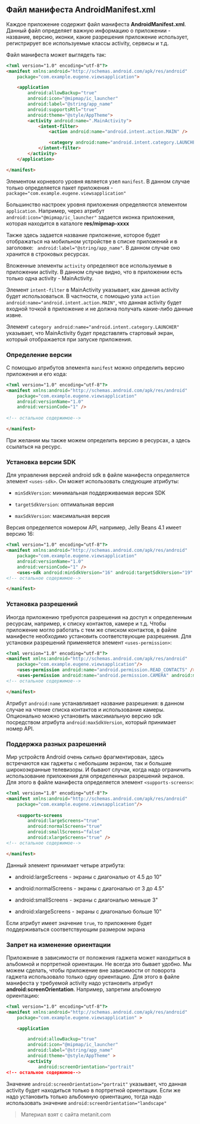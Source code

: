 ## Файл манифеста AndroidManifest.xml

Каждое приложение содержит файл манифеста **AndroidManifest.xml**. Данный файл определяет важную информацию о приложении - название, версию, иконки, какие разрешения приложение использует, регистрирует все используемые классы activity, сервисы и т.д.

Файл манифеста может выглядеть так:

```html
<?xml version="1.0" encoding="utf-8"?>
<manifest xmlns:android="http://schemas.android.com/apk/res/android"
    package="com.example.eugene.viewsapplication">

    <application
        android:allowBackup="true"
        android:icon="@mipmap/ic_launcher"
        android:label="@string/app_name"
        android:supportsRtl="true"
        android:theme="@style/AppTheme">
        <activity android:name=".MainActivity">
            <intent-filter>
                <action android:name="android.intent.action.MAIN" />

                <category android:name="android.intent.category.LAUNCHER" />
            </intent-filter>
        </activity>
    </application>

</manifest>
```

Элементом корневого уровня является узел `manifest`. В данном случае только определяется пакет приложения - `package="com.example.eugene.viewsapplication"`

Большинство настроек уровня приложения определяются элементом `application`. Например, через атрибут `android:icon="@mipmap/ic_launcher"` задается иконка приложения, которая находится в каталоге **res/mipmap-xxxx**

Также здесь задается название приложение, которое будет отображаться на мобильном устройстве в списке приложений и в заголовке: ` android:label="@string/app_name"`. В данном случае оно хранится в строковых ресурсах.

Вложенные элементы `activity` определяют все используемые в приложении activity. В данном случае видно, что в приложении есть только одна activity - MainActivity.

Элемент `intent-filter` в MainActivity указывает, как данная activity будет использоваться. В частности, с помощью узла `action android:name="android.intent.action.MAIN"`, что данная activity будет входной точкой в приложение и не должна получать какие-либо данные извне.

Элемент `category android:name="android.intent.category.LAUNCHER"` указывает, что MainActivity будет представлять стартовый экран, который отображается при запуске приложения.

### Определение версии

С помощью атрибутов элемента `manifest` можно определить версию приложения и его кода:

```html
<?xml version="1.0" encoding="utf-8"?>
<manifest xmlns:android="http://schemas.android.com/apk/res/android"
    package="com.example.eugene.viewsapplication"
    android:versionName="1.0"
    android:versionCode="1" />
    
<!-- остальное содержимое-->

</manifest>
```

При желании мы также можем определить версию в ресурсах, а здесь ссылаться на ресурс.

### Установка версии SDK

Для управления версией android sdk в файле манифеста определяется элемент `<uses-sdk>`. Он может использовать следующие атрибуты:

- `minSdkVersion`: минимальная поддерживаемая версия SDK

- `targetSdkVersion`: оптимальная версия

- `maxSdkVersion`: максимальная версия

Версия определяется номером API, например, Jelly Beans 4.1 имеет версию 16:

```html
<?xml version="1.0" encoding="utf-8"?>
<manifest xmlns:android="http://schemas.android.com/apk/res/android"
    package="com.example.eugene.viewsapplication"
    android:versionName="1.0"
    android:versionCode="1" />
    <uses-sdk android:minSdkVersion="16" android:targetSdkVersion="19" />
<!-- остальное содержимое-->

</manifest>
```

### Установка разрешений

Иногда приложению требуются разрешения на доступ к определенным ресурсам, например, к списку контактов, камере и т.д. Чтобы приложение могло работать с тем же списком контактов, в файле манифесте необходимо установить соответствующие разрешения. Для установки разрешений применяется элемент `<uses-permission>`:

```html
<?xml version="1.0" encoding="utf-8"?>
<manifest xmlns:android="http://schemas.android.com/apk/res/android"
    package="com.example.eugene.viewsapplication"/>
    <uses-permission android:name="android.permission.READ_CONTACTS" />
    <uses-permission android:name="android.permission.CAMERA" android:maxSdkVersion="21" />
<!-- остальное содержимое-->

</manifest>
```

Атрибут `android:name` устанавливает название разрешения: в данном случае на чтение списка контактов и использование камеры. Опционально можно установить максимальную версию sdk посредством атрибута `android:maxSdkVersion`, который принимает номер API.

### Поддержка разных разрешений

Мир устройств Android очень сильно фрагментирован, здесь встречаются как гаджеты с небольшим экраном, так и большие широкоэкранные телевизоры. И бывают случаи, когда надо ограничить использование приложения для определенных разрешений экранов. Для этого в файле манифеста определяется элемент `<supports-screens>`:

```html
<?xml version="1.0" encoding="utf-8"?>
<manifest xmlns:android="http://schemas.android.com/apk/res/android"
    package="com.example.eugene.viewsapplication"/>
    
    <supports-screens
        android:largeScreens="true"
        android:normalScreens="true"
        android:smallScreens="false"
        android:xlargeScreens="true" />
<!-- остальное содержимое-->

</manifest>
```

Данный элемент принимает четыре атрибута:

- android:largeScreens - экраны с диагональю от 4.5 до 10"

- android:normalScreens - экраны с диагональю от 3 до 4.5"

- android:smallScreens - экраны с диагональю меньше 3"

- android:xlargeScreens - экраны с диагональю больше 10"

Если атрибут имеет значение `true`, то приложение будет поддерживаться соответствующим размером экрана

### Запрет на изменение ориентации

Приложение в зависимости от положения гаджета может находиться в альбомной и портретной ориентации. Не всегда это бывает удобно. Мы можем сделать, чтобы приложение вне зависимости от поворота гаджета использовало только одну ориентацию. Для этого в файле манифеста у требуемой activity надо установить атрибут **android:screenOrientation**. Например, запретим альбомную ориентацию:

```html
<?xml version="1.0" encoding="utf-8"?>
<manifest xmlns:android="http://schemas.android.com/apk/res/android"
    package="com.example.eugene.viewsapplication" >

    <application

        android:allowBackup="true"
        android:icon="@mipmap/ic_launcher"
        android:label="@string/app_name"
        android:theme="@style/AppTheme" >
        <activity
            android:screenOrientation="portrait"
<!-- остальное содержимое-->
```

Значение `android:screenOrientation="portrait"` указывает, что данная activity будет находиться только в портретной ориентации. Если же надо установить только альбомную ориентацию, тогда надо использовать значение `android:screenOrientation="landscape"`


> Материал взят с сайта metanit.com